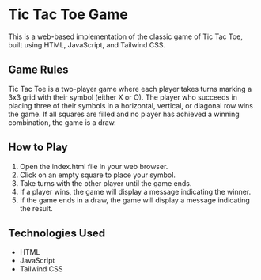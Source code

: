
# Tic Tac Toe Game

This is a web-based implementation of the classic game of Tic Tac Toe, built using HTML, JavaScript, and Tailwind CSS.

## Game Rules

Tic Tac Toe is a two-player game where each player takes turns marking a 3x3 grid with their symbol (either X or O). The player who succeeds in placing three of their symbols in a horizontal, vertical, or diagonal row wins the game. If all squares are filled and no player has achieved a winning combination, the game is a draw.

## How to Play
1. Open the index.html file in your web browser.
2. Click on an empty square to place your symbol.
3. Take turns with the other player until the game ends.
4. If a player wins, the game will display a message indicating the winner.
5. If the game ends in a draw, the game will display a message indicating the result.


## Technologies Used

- HTML
- JavaScript
- Tailwind CSS
